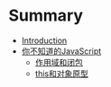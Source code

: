 # Summary

* [Introduction](README.md)
* [你不知道的JavaScript](ni-bu-zhi-dao-de-javascript.md)
  * [作用域和闭包](ni-bu-zhi-dao-de-javascript/zuo-yong-yu-he-bi-bao.md)
  * [this和对象原型](ni-bu-zhi-dao-de-javascript/thishe-dui-xiang-yuan-xing.md)

